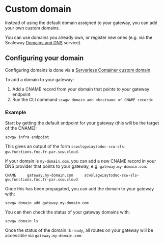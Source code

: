 # Custom domain

Instead of using the default domain assigned to your gateway, you can add your own custom domains.

You can use domains you already own, or register new ones (e.g. via the Scaleway [Domains and DNS](https://www.scaleway.com/en/docs/network/domains-and-dns/quickstart/) service).

## Configuring your domain

Configuring domains is done via a [Serverless Container custom domain](https://www.scaleway.com/en/docs/serverless/containers/how-to/add-a-custom-domain-to-a-container/).

To add a domain to your gateway:

1. Add a CNAME record from your domain that points to your gateway endpoint
2. Run the CLI command `scwgw domain add <hostname of CNAME record>`

### Example

Start by getting the default endpoint for your gateway (this will be the target of the CNAME):

```
scwgw infra endpoint
```

This gives an output of the form `scwslsgwiaytodoc-scw-sls-gw.functions.fnc.fr-par.scw.cloud`.

If your domain is `my-domain.com`, you can add a new CNAME record in your DNS provider that points to your gateway, e.g. `gateway.my-domain.com`:

```
CNAME     gateway.my-domain.com     scwslsgwiaytodoc-scw-sls-gw.functions.fnc.fr-par.scw.cloud
```

Once this has been propagated, you can add the domain to your gateway with:

```
scwgw domain add gateway.my-domain.com
```

You can then check the status of your gateway domains with:

```
scwgw domain ls
```

Once the status of the domain is `ready`, all routes on your gateway will be accessible via `gateway.my-domain.com`.
